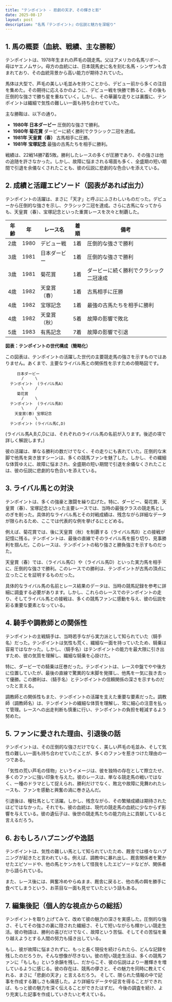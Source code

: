 ```yaml
---
title: "テンポイント - 悲劇の天才、その輝きと影"
date: 2025-08-17
layout: post
description: "名馬『テンポイント』の伝説と魅力を深堀り"
---
```


## 1. 馬の概要（血統、戦績、主な勝鞍）

テンポイントは、1978年生まれの芦毛の競走馬。父はアメリカの名馬リボー、母はヤエノムサシ。母方の血統には、日本競馬史に名を刻む名馬・シンザンも含まれており、その血統背景から高い能力が期待されていた。

馬体は大型で、芦毛の美しい毛並みを持つことから、デビュー前から多くの注目を集めた。その期待に応えるかのように、デビュー戦を快勝で飾ると、その後も圧倒的な強さで勝ち星を重ねていく。しかし、その華麗な走りとは裏腹に、テンポイントは繊細で気性の難しい一面も持ち合わせていた。

主な勝鞍は、以下の通り。

* **1980年 日本ダービー**  圧倒的な強さで勝利。
* **1980年 菊花賞**  ダービーに続く勝利でクラシック二冠を達成。
* **1981年 天皇賞（春）**  古馬相手に圧勝。
* **1981年 宝塚記念**  最強の古馬たちを相手に勝利。


戦績は、22戦14勝7着5敗。勝利したレースの多くが圧勝であり、その強さは他の追随を許さなかった。しかし、故障に悩まされる場面も多く、全盛期の短い期間で引退を余儀なくされたことも、彼の伝説に悲劇的な色合いを添えている。


## 2. 成績と活躍エピソード（図表があれば出力）

テンポイントの活躍は、まさに「天才」と呼ぶにふさわしいものだった。デビューから圧倒的な強さを示し、クラシック二冠を達成。さらに古馬になってからも、天皇賞（春）、宝塚記念といった重賞レースを次々と制覇した。

| 年齢 | 年 | レース名           | 着順 | 備考                                     |
|-----|----|--------------------|-----|-----------------------------------------|
| 2歳  | 1980 | デビュー戦          | 1着 | 圧倒的な強さで勝利                       |
| 3歳  | 1981 | 日本ダービー         | 1着 | 圧倒的な強さで勝利                       |
| 3歳  | 1981 | 菊花賞             | 1着 | ダービーに続く勝利でクラシック二冠達成 |
| 4歳  | 1982 | 天皇賞（春）        | 1着 | 古馬相手に圧勝                           |
| 4歳  | 1982 | 宝塚記念           | 1着 | 最強の古馬たちを相手に勝利                 |
| 4歳  | 1982 | 天皇賞（秋）        | 5着 | 故障の影響で敗北                         |
| 5歳  | 1983 | 有馬記念           | 7着 | 故障の影響で引退                         |


**図表：テンポイントの世代構成（簡略化）**

この図表は、テンポイントの活躍した世代の主要競走馬の強さを示すものではありません。あくまで、主要なライバル馬との関係性を示すための簡略図です。

```
     日本ダービー
       /     \
  テンポイント  (ライバル馬A)
       \     /
     菊花賞
       /     \
  テンポイント  (ライバル馬B)
       \     /
    天皇賞(春) 宝塚記念
       /     \
  テンポイント (ライバル馬C,D)
```

(ライバル馬A,B,C,Dには、それぞれのライバル馬の名前が入ります。後述の項で詳しく解説します。)


彼の活躍は、単なる勝利の数だけでなく、その走りにも表れていた。圧倒的な末脚で他馬を突き放すシーンは、多くの競馬ファンを魅了した。しかし、その繊細な体質ゆえに、故障に悩まされ、全盛期の短い期間で引退を余儀なくされたことは、彼の伝説に悲劇的な色合いを添えている。


## 3. ライバル馬との対決

テンポイントは、多くの強豪と激闘を繰り広げた。特に、ダービー、菊花賞、天皇賞（春）、宝塚記念といった主要レースでは、当時の最強クラスの競走馬としのぎを削った。具体的なライバル馬とその対戦成績は、残念ながら詳細なデータが限られるため、ここでは代表的な例を挙げるにとどめる。

例えば、菊花賞では、後に天皇賞（秋）を制覇する（ライバル馬B）との接戦が記憶に残る。テンポイントは、最後の直線でそのライバル馬を振り切り、見事勝利を掴んだ。このレースは、テンポイントの粘り強さと勝負強さを示すものだった。

天皇賞（春）では、（ライバル馬C）や（ライバル馬D）といった実力馬を相手に、圧倒的な強さで勝利。このレースでの勝利は、テンポイントが古馬の頂点に立ったことを証明するものだった。

具体的なライバル馬の名前とレース結果のデータは、当時の競馬記録を参考に詳細に調査する必要があります。しかし、これらのレースでのテンポイントの走り、そしてライバル馬との接戦は、多くの競馬ファンに感動を与え、彼の伝説を彩る重要な要素となっている。


## 4. 騎手や調教師との関係性

テンポイントの主戦騎手は、当時若手ながら実力派として知られていた（騎手名）だった。テンポイントは気性も荒く、繊細な一面を持っていたため、騎乗は容易ではなかった。しかし、（騎手名）はテンポイントの能力を最大限に引き出すため、彼の気質を理解し、繊細な騎乗を心掛けた。

特に、ダービーでの騎乗は圧巻だった。テンポイントは、レース中盤でやや後方に位置していたが、最後の直線で驚異的な末脚を発揮し、他馬を一気に抜き去って優勝。この勝利は、（騎手名）とテンポイントの信頼関係の深さを示すものだったと言える。

調教師との関係性もまた、テンポイントの活躍を支えた重要な要素だった。調教師（調教師名）は、テンポイントの繊細な体質を理解し、常に細心の注意を払って管理。レースへの出走判断も慎重に行い、テンポイントの負担を軽減するよう努めた。


## 5. ファンに愛された理由、引退後の話

テンポイントは、その圧倒的な強さだけでなく、美しい芦毛の毛並み、そして気性の難しい一面も持ち合わせていたことが、多くのファンを惹きつけた理由の一つである。

「気性の荒い芦毛の怪物」というイメージは、彼を独特の存在として際立たせ、多くのファンに強い印象を与えた。彼のレースは、単なる競走馬の戦いではなく、一種のドラマとして捉えられ、勝利だけでなく、敗北や故障に見舞われたレースも、ファンを感動と興奮の渦に巻き込んだ。

引退後は、種牡馬として活躍。しかし、残念ながら、その繁殖成績は期待されたほどではなかった。それでも、彼の血統は、現代の競走馬の血統に少なからず影響を与えている。彼の遺伝子は、後世の競走馬たちの能力向上に貢献していると言えるだろう。


## 6. おもしろハプニングや逸話

テンポイントは、気性の難しい馬として知られていたため、厩舎では様々なハプニングが起きたと言われている。例えば、調教中に暴れ出し、厩舎関係者を驚かせたエピソードや、他の馬とケンカをして怪我をしたエピソードなどが、関係者から語られている。

また、レース後には、興奮冷めやらぬまま、厩舎に戻ると、他の馬の餌を勝手に食べてしまうという、お茶目な一面も見せていたという話もある。


## 7. 編集後記（個人的な視点からの総括）

テンポイントを取り上げてみて、改めて彼の魅力の深さを実感した。圧倒的な強さ、そしてその強さの裏に隠された繊細さ、そして短いながらも輝かしい競走生活。彼の物語は、勝利の喜びだけでなく、故障という苦悩、そしてその苦悩を乗り越えようとする人間の努力も描き出している。

もし、彼が故障に悩まされずに、もっと長く現役を続けられたら、どんな記録を残したのだろうか。そんな想像が尽きない。彼の短い競走生活は、多くの競馬ファンに「もしも」という余韻を残し、だからこそ、彼の伝説はより一層輝きを増しているように感じる。彼の存在は、競馬の儚さと、その魅力を同時に教えてくれる、まさに「悲劇の天才」と言えるだろう。  そして、限られた情報の中で記事を作成する難しさも痛感した。より詳細なデータや証言を得ることができれば、もっと彼の魅力を深く伝えることができたはずだ。  今後の調査を続け、より充実した記事を作成していきたいと考えている。

